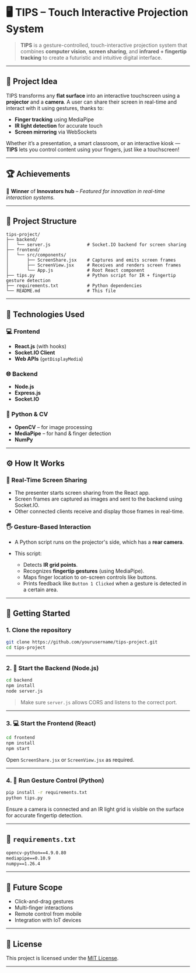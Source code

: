 
# 🖥️ TIPS – Touch Interactive Projection System

> **TIPS** is a gesture-controlled, touch-interactive projection system that combines **computer vision**, **screen sharing**, and **infrared + fingertip tracking** to create a futuristic and intuitive digital interface.
---

## 🧠 Project Idea

TIPS transforms any **flat surface** into an interactive touchscreen using a **projector** and a **camera**. A user can share their screen in real-time and interact with it using gestures, thanks to:

* **Finger tracking** using MediaPipe
* **IR light detection** for accurate touch
* **Screen mirroring** via WebSockets

Whether it’s a presentation, a smart classroom, or an interactive kiosk — **TIPS** lets you control content using your fingers, just like a touchscreen!

---

## 🏆 Achievements

🥉 **Winner** of **Innovators hub** – *Featured for innovation in real-time interaction systems.*

---

## 📁 Project Structure

```
tips-project/
├── backend/
│   └── server.js              # Socket.IO backend for screen sharing
├── frontend/
│   └── src/components/
│       ├── ScreenShare.jsx    # Captures and emits screen frames
│       ├── ScreenView.jsx     # Receives and renders screen frames
│       └── App.js             # Root React component
├── tips.py                    # Python script for IR + fingertip gesture detection
├── requirements.txt           # Python dependencies
└── README.md                  # This file
```

---

## 🔧 Technologies Used

### 💻 Frontend

* **React.js** (with hooks)
* **Socket.IO Client**
* **Web APIs** (`getDisplayMedia`)

### 🌐 Backend

* **Node.js**
* **Express.js**
* **Socket.IO**

### 🧠 Python & CV

* **OpenCV** – for image processing
* **MediaPipe** – for hand & finger detection
* **NumPy**

---

## ⚙️ How It Works

### 📡 Real-Time Screen Sharing

* The presenter starts screen sharing from the React app.
* Screen frames are captured as images and sent to the backend using Socket.IO.
* Other connected clients receive and display those frames in real-time.

### 🖐️ Gesture-Based Interaction

* A Python script runs on the projector's side, which has a **rear camera**.
* This script:

  * Detects **IR grid points**.
  * Recognizes **fingertip gestures** (using MediaPipe).
  * Maps finger location to on-screen controls like buttons.
  * Prints feedback like `Button 1 Clicked` when a gesture is detected in a certain area.

---

## 🚀 Getting Started

### 1. Clone the repository

```bash
git clone https://github.com/yourusername/tips-project.git
cd tips-project
```

---

### 2. 🔌 Start the Backend (Node.js)

```bash
cd backend
npm install
node server.js
```

> Make sure `server.js` allows CORS and listens to the correct port.

---

### 3. 💻 Start the Frontend (React)

```bash
cd frontend
npm install
npm start
```

Open `ScreenShare.jsx` or `ScreenView.jsx` as required.

---

### 4. 🧠 Run Gesture Control (Python)

```bash
pip install -r requirements.txt
python tips.py
```

Ensure a camera is connected and an IR light grid is visible on the surface for accurate fingertip detection.

---

## 📄 `requirements.txt`

```txt
opencv-python==4.9.0.80
mediapipe==0.10.9
numpy==1.26.4
```

---

## 🙌 Future Scope

* Click-and-drag gestures
* Multi-finger interactions
* Remote control from mobile
* Integration with IoT devices

---

## 📜 License

This project is licensed under the [MIT License](LICENSE).

---
